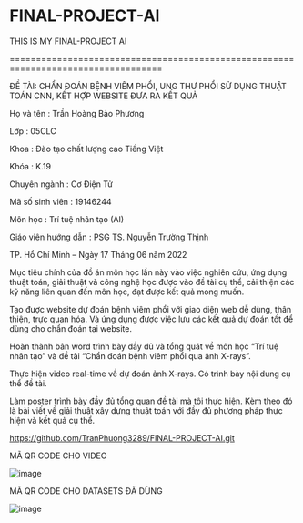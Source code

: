 # FINAL-PROJECT-AI
THIS IS MY FINAL-PROJECT AI 

===================================================================================


ĐỀ TÀI: CHẨN ĐOÁN BỆNH VIÊM PHỔI, UNG THƯ PHỔI SỬ DỤNG THUẬT TOÁN CNN, KẾT HỢP WEBSITE ĐƯA RA KẾT QUẢ

Họ và tên				: Trần Hoàng Bảo Phương


Lớp					   : 05CLC


Khoa					: Đào tạo chất lượng cao Tiếng Việt


Khóa					: K.19


Chuyên ngành			: Cơ Điện Tử


Mã số sinh viên			: 19146244


Môn học				: Trí tuệ nhân tạo (AI)


Giáo viên hướng dẫn		: PSG TS. Nguyễn Trường Thịnh
	



TP. Hồ Chí Minh – Ngày 17 Tháng 06 năm 2022

Mục tiêu chính của đồ án môn học lần này vào việc nghiên cứu, ứng dụng thuật toán, giải thuật và công nghệ học được vào đề tài cụ thể, cải thiện các kỹ năng liên quan đến môn học, đạt được kết quả mong muốn.


Tạo được website dự đoán bệnh viêm phổi với giao diện web dễ dùng, thân thiện, trực quan hóa. Và ứng dụng được việc lưu các kết quả dự đoán tốt để dùng cho chẩn đoán tại website.


Hoàn thành bản word trình bày đầy đủ và tổng quát về môn học “Trí tuệ nhân tạo” và đề tài “Chẩn đoán bệnh viêm phổi qua ảnh X-rays”.


Thực hiện video real-time về dự đoán ảnh X-rays. Có trình bày nội dung cụ thể đề tài. 


Làm poster trình bày đầy đủ tổng quan đề tài mà tôi thực hiện. Kèm theo đó là bài viết về giải thuật xây dựng thuật toán với đầy đủ phương pháp thực hiện và kết quả cụ thể.


https://github.com/TranPhuong3289/FINAL-PROJECT-AI.git



MÃ QR CODE CHO VIDEO


![image](https://user-images.githubusercontent.com/105923496/175115973-c81327c9-9ab6-4820-891b-9b95e81ef00a.png)


MÃ QR CODE CHO DATASETS ĐÃ DÙNG


![image](https://user-images.githubusercontent.com/105923496/175116093-1cd2ce44-7644-466f-a47e-c64a75a21bdb.png)






